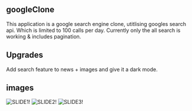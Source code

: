 ## googleClone

This application is a google search engine clone, utitlising googles search api. Which is limited to 100 calls per day. Currently only the all search is working & includes pagination.

## Upgrades

Add search feature to news + images and give it a dark mode.

## images
![SLIDE1!](https://user-images.githubusercontent.com/81460374/149616294-251d0605-322f-4008-831c-bec31d0d95ba.png)
![SLIDE2!](https://user-images.githubusercontent.com/81460374/149616296-fd5bdfd6-29e2-467e-899a-6683f423d1b0.png)
![SLIDE3!](https://user-images.githubusercontent.com/81460374/149616300-cf9640f9-b3d6-4571-a2e1-4fe71ff7c7f1.png)
